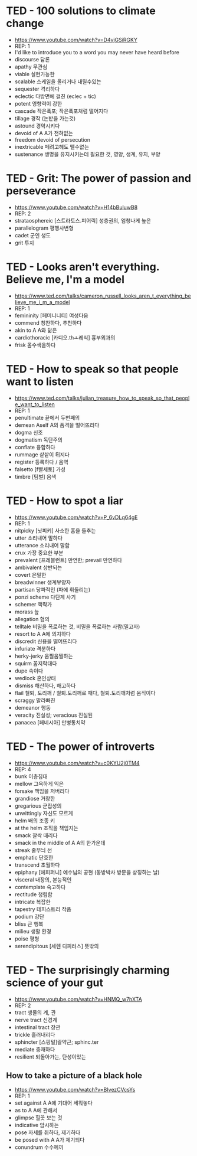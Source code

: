# TED - 100 solutions to climate change
* https://www.youtube.com/watch?v=D4vjGSiRGKY
* REP: 1
* I'd like to introduce you to a word you may never have heard before
* discourse   담론
* apathy   무관심
* viable   실현가능한
* scalable   스케일을 올리거나 내릴수있는
* sequester		격리하다
* eclectic		다방면에 걸친 (eclec + tic)
* potent   영향력이 강한
* cascade   작은폭포; 작은폭포처럼 떨어지다
* tillage   경작 (논밭을 가는것)
* astound   경악시키다
* devoid of A   A가 전혀없는
* freedom devoid of persecution
* inextricable   떼려고헤도 뗄수없는
* sustenance   생명을 유지시키는데 필요한 것, 영양, 생계, 유지, 부양

# TED - Grit: The power of passion and perseverance
* https://www.youtube.com/watch?v=H14bBuluwB8
* REP: 2 
* strataosphereic   [스트라토스.피어릭] 성층권의, 엄청나게 높은
* parallelogram   평행사변형
* cadet   군인 생도
* grit   투지

# TED - Looks aren't everything. Believe me, I'm a model
* https://www.ted.com/talks/cameron_russell_looks_aren_t_everything_believe_me_i_m_a_model
* REP: 1
* femininity   [페미니니티] 여성다움
* commend   칭찬하다, 추천하다
* akin to A   A와 닮은
* cardiothoracic   [카디오.thㅗ레식] 흉부외과의
* frisk   몸수색을하다

# TED - How to speak so that people want to listen
* https://www.ted.com/talks/julian_treasure_how_to_speak_so_that_people_want_to_listen
* REP: 1
* penultimate   끝에서 두번째의
* demean Aself   A의 품격을 떨어뜨리다
* dogma   신조
* dogmatism   독단주의
* conflate   융합하다
* rummage   샅샅이 뒤지다
* register   등록하다 / 음역
* falsetto   [f빨세토] 가성
* timbre   [팀벌] 음색

# TED - How to spot a liar 
* https://www.youtube.com/watch?v=P_6vDLq64gE
* REP: 1
* nitpicky		[닛피키] 사소한 흠을 들추는
* utter			소리내어 말하다
* utterance		소리내어 말함
* crux			가장 중요한 부분
* prevalent		[프레블런트] 만연한; prevail 만연하다
* ambivalent		상반되는
* covert			은밀한
* breadwinner		생계부양자
* partisan		당파적인 (파에 휘둘리는)
* ponzi scheme	다단계 사기
* schemer		책략가
* morass		늪
* allegation		혐의
* telltale			비밀을 폭로하는 것, 비밀을 폭로하는 사람(밀고자)
* resort to A		A에 의지하다
* discredit		신용을 떨어뜨리다
* infuriate		격분하다
* herky-jerky		움찔움찔하는
* squirm		꼼지락대다
* dupe			속이다
* wedlock		혼인상태
* dismiss		해산하다, 해고하다
* flail			철퇴, 도리깨 / 철퇴.도리깨로 패다, 철퇴.도리깨처럼 움직이다
* scraggy		말라빠진
* demeanor		행동
* veracity		진실성; veracious 진실된
* panacea		[페네시아] 만병통치약

# TED - The power of introverts
* https://www.youtube.com/watch?v=c0KYU2j0TM4
* REP: 4
* bunk			이층침대
* mellow		그윽하게 익은
* forsake		책임을 저버리다
* grandiose		거창한
* gregarious		군집성의
* unwittingly		자신도 모르게
* helm			배의 조종 키
* at the helm		조직을 책임지는
* smack			찰싹 때리다
* smack in the middle of A	A의  한가운데
* streak			줄무늬 선
* emphatic		단호한
* transcend		초월하다
* epiphany		[에피퍼니] 예수님의 공현 (동방박사 방문을 상징하는 날)
* visceral		내장의, 본능적인
* contemplate		숙고하다
* rectitude		청렴함
* intricate		복잡한
* tapestry		테피스트리 작품
* podium		강단
* bliss			큰 행복
* milieu			생활 환경
* poise			평형
* serendipitous		[세렌 디피러스] 뜻밖의

# TED - The surprisingly charming science of your gut
* https://www.youtube.com/watch?v=HNMQ_w7hXTA
* REP: 2
* tract			생물의 계, 관
* nerve tract		신경계
* intestinal tract	장관
* trickle			흘러내리다
* sphincter		[스핑털]괄약근; sphinc.ter
* mediate		중재하다
* resilient		되돌아가는, 탄성이있는

## How to take a picture of a black hole
* https://www.youtube.com/watch?v=BIvezCVcsYs
* REP: 1
* set against A   A에 기대어 세워놓다
* as to A   A에 관해서
* glimpse   힐끗 보는 것
* indicative   암시하는
* pose    자세를 취하다, 제기하다
* be posed with A   A가 제기되다
* conundrum   수수께끼
